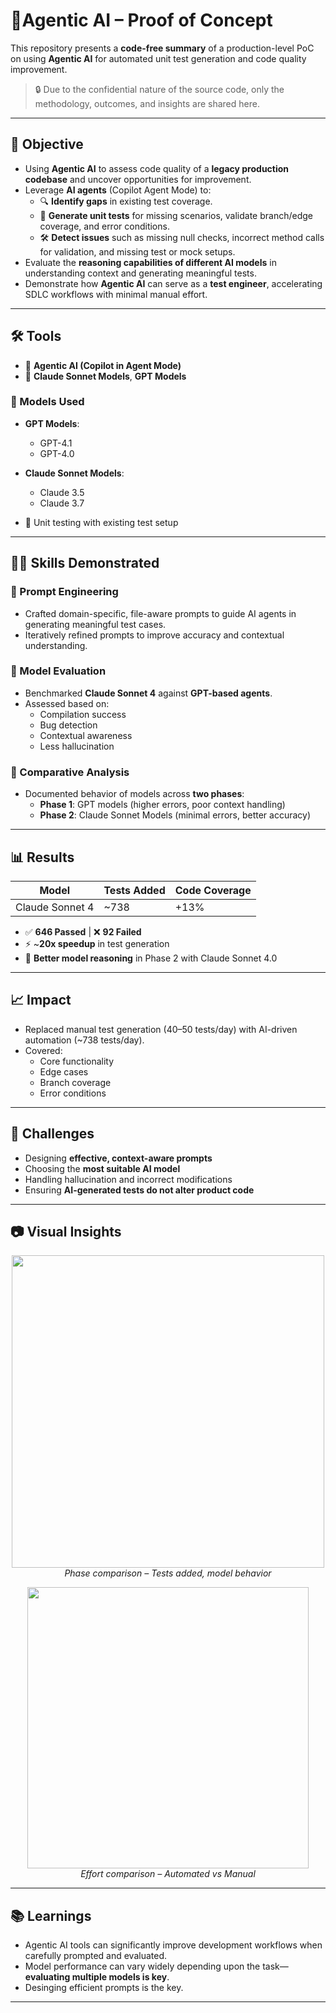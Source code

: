 
# 🚀Agentic AI – Proof of Concept

This repository presents a **code-free summary** of a production-level PoC on using **Agentic AI** for automated unit test generation and code quality improvement.

> 🔒 Due to the confidential nature of the source code, only the methodology, outcomes, and insights are shared here.

---

## 📌 Objective

- Using **Agentic AI** to assess code quality of a **legacy production codebase** and uncover opportunities for improvement.
- Leverage **AI agents** (Copilot Agent Mode) to:
  - 🔍 **Identify gaps** in existing test coverage.
  - 🧪 **Generate unit tests** for missing scenarios, validate branch/edge coverage, and error conditions.
  - 🛠️ **Detect issues** such as missing null checks, incorrect method calls for validation, and missing test or mock setups.
- Evaluate the **reasoning capabilities of different AI models** in understanding context and generating meaningful tests.
- Demonstrate how **Agentic AI** can serve as a **test engineer**, accelerating SDLC workflows with minimal manual effort.

---

## 🛠️ Tools

- 🧠 **Agentic AI (Copilot in Agent Mode)**
- 🤖 **Claude Sonnet Models**, **GPT Models**

### 🔹 Models Used
- **GPT Models**:
  - GPT-4.1
  - GPT-4.0
- **Claude Sonnet Models**:
  - Claude 3.5
  - Claude 3.7

- 🧪 Unit testing with existing test setup

---

## 👨‍💻 Skills Demonstrated

### 🔹 Prompt Engineering
- Crafted domain-specific, file-aware prompts to guide AI agents in generating meaningful test cases.
- Iteratively refined prompts to improve accuracy and contextual understanding.

### 🔹 Model Evaluation
- Benchmarked **Claude Sonnet 4** against **GPT-based agents**.
- Assessed based on:
  - Compilation success
  - Bug detection
  - Contextual awareness
  - Less hallucination 

### 🔹 Comparative Analysis
- Documented behavior of models across **two phases**:
  - **Phase 1**: GPT models (higher errors, poor context handling)
  - **Phase 2**: Claude Sonnet Models (minimal errors, better accuracy)

---

## 📊 Results

|      Model      | Tests Added |  Code Coverage |
|-----------------|-------------|----------------|
| Claude Sonnet 4 | ~738        | +13%           |

- ✅ **646 Passed** | ❌ **92 Failed**
- ⚡ ~**20x speedup** in test generation
- 🧠 **Better model reasoning** in Phase 2 with Claude Sonnet 4.0

---

## 📈 Impact

- Replaced manual test generation (40–50 tests/day) with AI-driven automation (~738 tests/day).
- Covered:
  - Core functionality
  - Edge cases
  - Branch coverage
  - Error conditions
---

## 🧩 Challenges

- Designing **effective, context-aware prompts**
- Choosing the **most suitable AI model**
- Handling hallucination and incorrect modifications
- Ensuring **AI-generated tests do not alter product code**

---

## 📷 Visual Insights

<p align="center">
  <img src="screenshots/phase1_vs_phase2.png" width="500"/>
  <br/>
  <em>Phase comparison – Tests added, model behavior</em>
</p>

<p align="center">
  <img src="screenshots/effort_impact.png" width="450"/>
  <br/>
  <em>Effort comparison – Automated vs Manual</em>
</p>

---

## 📚 Learnings

- Agentic AI tools can significantly improve development workflows when carefully prompted and evaluated.
- Model performance can vary widely depending upon the task— **evaluating multiple models is key**.
- Desinging efficient prompts is the key.

---

